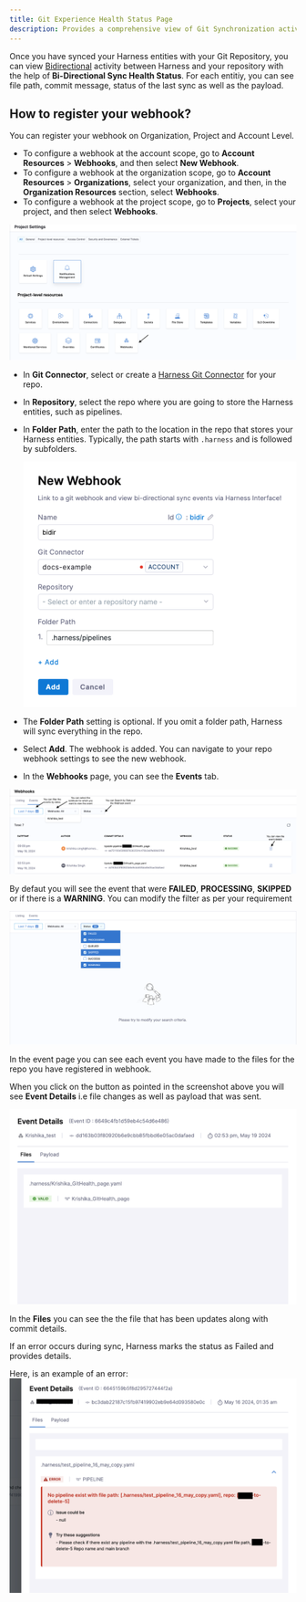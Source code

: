 ```yaml
---
title: Git Experience Health Status Page
description: Provides a comprehensive view of Git Synchronization activitites.
---
```


Once you have synced your Harness entities with your Git Repository, you can view [Bidirectional](./gitexp-bidir-sync-setup.md) activity between Harness and your repository with the help of **Bi-Directional Sync Health Status**.
For each entitiy, you can see file path, commit message, status of the last sync as well as the payload.

## How to register your webhook?

You can register your webhook on Organization, Project and Account Level. 

- To configure a webhook at the account scope, go to **Account Resources** > **Webhooks**, and then select **New Webhook**.
- To configure a webhook at the organization scope, go to **Account Resources** > **Organizations**, select your organization, and then, in the **Organization Resources** section, select **Webhooks**.
- To configure a webhook at the project scope, go to **Projects**, select your project, and then select **Webhooks**.

![](./static/project-webhook-setting.png)
- In **Git Connector**, select or create a [Harness Git Connector](/docs/platform/connectors/code-repositories/ref-source-repo-provider/git-hub-connector-settings-reference) for your repo.
- In **Repository**, select the repo where you are going to store the Harness entities, such as pipelines.
-  In **Folder Path**, enter the path to the location in the repo that stores your Harness entities. Typically, the path starts with `.harness` and is followed by subfolders.
   
   ![picture 1](static/794c4a80c5fb3a9d9c3e290781ce64fa99bd788ea8106f786d1d75776dae164a.png)  

- The **Folder Path** setting is optional. If you omit a folder path, Harness will sync everything in the repo.

- Select **Add**. The webhook is added. You can navigate to your repo webhook settings to see the new webhook.

- In the **Webhooks** page, you can see the **Events** tab.

![](./static/event_page.png)

By defaut you will see the event that were **FAILED**, **PROCESSING**, **SKIPPED** or if there is a **WARNING**. You can modify the filter as per your requirement

![](./static/event-page-gitsynchealth.png)

In the event page you can see each event you have made to the files for the repo you have registered in webhook. 

When you click on the button as pointed in the screenshot above you will see **Event Details** i.e file changes as well as payload that was sent.

![](./static/event_details.png)

In the **Files** you can see the the file that has been updates along with commit details.

If an error occurs during sync, Harness marks the status as Failed and provides details.

Here, is an example of an error:
![](./static/git_sync_error.png)

